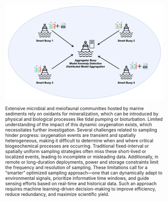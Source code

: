 ![Alt text](/figures/readme/SMORES_FL_Buoys.png)

Extensive microbial and meiofaunal communities hosted by marine sediments rely on oxidants for mineralization, which can be introduced by physical and biological processes like tidal pumping or bioturbation. Limited understanding of the impact of this dynamic oxygenation exists, which necessitates further investigation. Several challenges related to sampling hinder progress: oxygenation events are transient and spatially heterogeneous, making it difficult to determine when and where critical biogeochemical processes are occurring. Traditional fixed-interval or spatially uniform sampling strategies often miss these short-lived or localized events, leading to incomplete or misleading data. Additionally, in remote or long-duration deployments, power and storage constraints limit the frequency and resolution of sampling. These limitations call for a “smarter” optimized sampling approach—one that can dynamically adapt to environmental signals, prioritize informative time windows, and guide sensing efforts based on real-time and historical data. Such an approach requires machine learning-driven decision-making to improve efficiency, reduce redundancy, and maximize scientific yield.